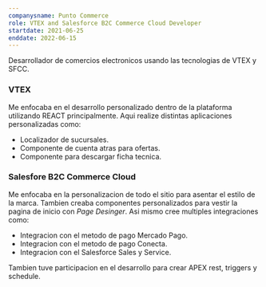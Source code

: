```yaml
---
companysname: Punto Commerce
role: VTEX and Salesforce B2C Commerce Cloud Developer
startdate: 2021-06-25
enddate: 2022-06-15
---
```

Desarrollador de comercios electronicos usando las tecnologias de VTEX y SFCC.

### VTEX
Me enfocaba en el desarrollo personalizado dentro de la plataforma utilizando REACT principalmente. Aqui realize distintas aplicaciones personalizadas como: 
- Localizador de sucursales.
- Componente de cuenta atras para ofertas.
- Componente para descargar ficha tecnica.

### Salesfore B2C Commerce Cloud
Me enfocaba en la personalizacion de todo el sitio para asentar el estilo de la marca. Tambien creaba componentes personalizados para vestir la pagina de inicio con *Page Desinger*. Asi mismo cree multiples integraciones como: 
- Integracion con el metodo de pago Mercado Pago.
- Integracion con el metodo de pago Conecta.
- Integracion con el Salesforce Sales y Service.

Tambien tuve participacion en el desarrollo para crear APEX rest, triggers y schedule.